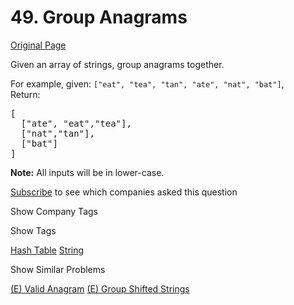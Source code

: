 # 49. Group Anagrams

[Original Page](https://leetcode.com/problems/anagrams/)

Given an array of strings, group anagrams together.

For example, given: `["eat", "tea", "tan", "ate", "nat", "bat"]`,  
Return:

<pre>[
  ["ate", "eat","tea"],
  ["nat","tan"],
  ["bat"]
]</pre>

**Note:** All inputs will be in lower-case.

<div>

[Subscribe](/subscribe/) to see which companies asked this question

</div>

<div>

<div id="company_tags" class="btn btn-xs btn-warning">Show Company Tags</div>

<span class="hidebutton" style="display: none;">[Amazon](/company/amazon/) [Bloomberg](/company/bloomberg/) [Facebook](/company/facebook/) [Uber](/company/uber/) [Yelp](/company/yelp/)</span></div>

<div>

<div id="tags" class="btn btn-xs btn-warning">Show Tags</div>

<span class="hidebutton">[Hash Table](/tag/hash-table/) [String](/tag/string/)</span></div>

<div>

<div id="similar" class="btn btn-xs btn-warning">Show Similar Problems</div>

<span class="hidebutton">[(E) Valid Anagram](/problems/valid-anagram/) [(E) Group Shifted Strings](/problems/group-shifted-strings/)</span></div>
